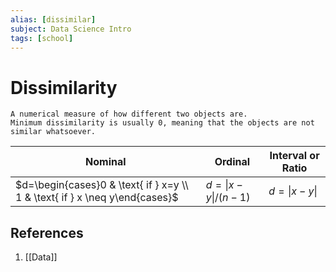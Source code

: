 ```yaml
---
alias: [dissimilar]
subject: Data Science Intro
tags: [school]
---
```

# Dissimilarity


```ad-note
A numerical measure of how different two objects are.
Minimum dissimilarity is usually 0, meaning that the objects are not similar whatsoever.
```

| Nominal             | Ordinal                | Interval or Ratio |
| ------------------- | ---------------------- | ----------------- |
| $d=\begin{cases}0 & \text{ if } x=y \\ 1 & \text{ if } x \neq y\end{cases}$ | $d=\lvert x-y\rvert /(n-1)$ | $d=\lvert x-y \rvert$      |

## References
1. [[Data]]